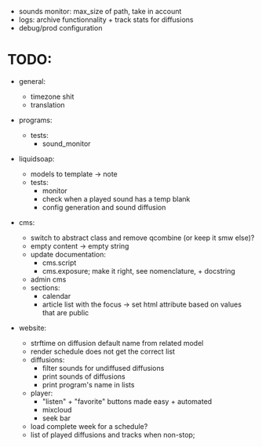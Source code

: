 - sounds monitor: max_size of path, take in account
- logs: archive functionnality + track stats for diffusions
- debug/prod configuration

# TODO:
- general:
    - timezone shit
    - translation

- programs:
    - tests:
        - sound_monitor

- liquidsoap:
    - models to template -> note
    - tests:
        - monitor
        - check when a played sound has a temp blank
        - config generation and sound diffusion

- cms:
    - switch to abstract class and remove qcombine (or keep it smw else)?
    - empty content -> empty string
    - update documentation:
        - cms.script
        - cms.exposure; make it right, see nomenclature, + docstring
    - admin cms
    - sections:
        - calendar
        - article list with the focus
            -> set html attribute based on values that are public

- website:
    - strftime on diffusion default name from related model
    - render schedule does not get the correct list
    - diffusions:
        - filter sounds for undiffused diffusions
        - print sounds of diffusions
        - print program's name in lists
    - player:
        - "listen" + "favorite" buttons made easy + automated
        - mixcloud
        - seek bar
    - load complete week for a schedule?
    - list of played diffusions and tracks when non-stop;




